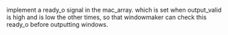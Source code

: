 implement a ready_o signal in the mac_array. which is set when output_valid is high and is low the other times, so that windowmaker can check this ready_o before outputting windows.

